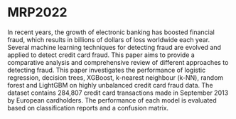 # MRP2022
In recent years, the growth of electronic banking has boosted financial fraud, which results in billions of dollars of loss worldwide each year. Several machine learning techniques for detecting fraud are evolved and applied to detect credit card fraud. This paper aims to provide a comparative analysis and comprehensive review of different approaches to detecting fraud. This paper investigates the performance of logistic regression, decision trees, XGBoost, k-nearest neighbour (k-NN), random forest and LightGBM on highly unbalanced credit card fraud data. The dataset contains 284,807 credit card transactions made in September 2013 by European cardholders. The performance of each model is evaluated based on classification reports and a confusion matrix.

